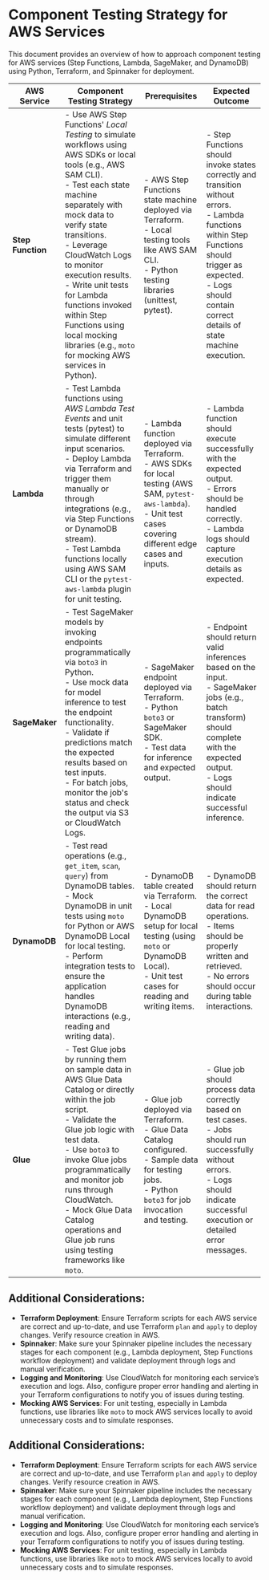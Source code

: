 # Component Testing Strategy for AWS Services

This document provides an overview of how to approach component testing for AWS services (Step Functions, Lambda, SageMaker, and DynamoDB) using Python, Terraform, and Spinnaker for deployment.

| **AWS Service**   | **Component Testing Strategy** | **Prerequisites** | **Expected Outcome** |
|-------------------|-------------------------------|-------------------|----------------------|
| **Step Function** | - Use AWS Step Functions' *Local Testing* to simulate workflows using AWS SDKs or local tools (e.g., AWS SAM CLI).<br>- Test each state machine separately with mock data to verify state transitions.<br>- Leverage CloudWatch Logs to monitor execution results.<br>- Write unit tests for Lambda functions invoked within Step Functions using local mocking libraries (e.g., `moto` for mocking AWS services in Python). | - AWS Step Functions state machine deployed via Terraform.<br>- Local testing tools like AWS SAM CLI.<br>- Python testing libraries (unittest, pytest). | - Step Functions should invoke states correctly and transition without errors.<br>- Lambda functions within Step Functions should trigger as expected.<br>- Logs should contain correct details of state machine execution. |
| **Lambda**        | - Test Lambda functions using *AWS Lambda Test Events* and unit tests (pytest) to simulate different input scenarios.<br>- Deploy Lambda via Terraform and trigger them manually or through integrations (e.g., via Step Functions or DynamoDB stream).<br>- Test Lambda functions locally using AWS SAM CLI or the `pytest-aws-lambda` plugin for unit testing. | - Lambda function deployed via Terraform.<br>- AWS SDKs for local testing (AWS SAM, `pytest-aws-lambda`).<br>- Unit test cases covering different edge cases and inputs. | - Lambda function should execute successfully with the expected output.<br>- Errors should be handled correctly.<br>- Lambda logs should capture execution details as expected. |
| **SageMaker**     | - Test SageMaker models by invoking endpoints programmatically via `boto3` in Python.<br>- Use mock data for model inference to test the endpoint functionality.<br>- Validate if predictions match the expected results based on test inputs.<br>- For batch jobs, monitor the job's status and check the output via S3 or CloudWatch Logs. | - SageMaker endpoint deployed via Terraform.<br>- Python `boto3` or SageMaker SDK.<br>- Test data for inference and expected output. | - Endpoint should return valid inferences based on the input.<br>- SageMaker jobs (e.g., batch transform) should complete with the expected output.<br>- Logs should indicate successful inference. |
| **DynamoDB**      | - Test read operations (e.g., `get_item`, `scan`, `query`) from DynamoDB tables.<br>- Mock DynamoDB in unit tests using `moto` for Python or AWS DynamoDB Local for local testing.<br>- Perform integration tests to ensure the application handles DynamoDB interactions (e.g., reading and writing data). | - DynamoDB table created via Terraform.<br>- Local DynamoDB setup for local testing (using `moto` or DynamoDB Local).<br>- Unit test cases for reading and writing items. | - DynamoDB should return the correct data for read operations.<br>- Items should be properly written and retrieved.<br>- No errors should occur during table interactions. |
| **Glue**          | - Test Glue jobs by running them on sample data in AWS Glue Data Catalog or directly within the job script.<br>- Validate the Glue job logic with test data.<br>- Use `boto3` to invoke Glue jobs programmatically and monitor job runs through CloudWatch.<br>- Mock Glue Data Catalog operations and Glue job runs using testing frameworks like `moto`. | - Glue job deployed via Terraform.<br>- Glue Data Catalog configured.<br>- Sample data for testing jobs.<br>- Python `boto3` for job invocation and testing. | - Glue job should process data correctly based on test cases.<br>- Jobs should run successfully without errors.<br>- Logs should indicate successful execution or detailed error messages. |


## Additional Considerations:
- **Terraform Deployment**: Ensure Terraform scripts for each AWS service are correct and up-to-date, and use Terraform `plan` and `apply` to deploy changes. Verify resource creation in AWS.
- **Spinnaker**: Make sure your Spinnaker pipeline includes the necessary stages for each component (e.g., Lambda deployment, Step Functions workflow deployment) and validate deployment through logs and manual verification.
- **Logging and Monitoring**: Use CloudWatch for monitoring each service’s execution and logs. Also, configure proper error handling and alerting in your Terraform configurations to notify you of issues during testing.
- **Mocking AWS Services**: For unit testing, especially in Lambda functions, use libraries like `moto` to mock AWS services locally to avoid unnecessary costs and to simulate responses.


## Additional Considerations:
- **Terraform Deployment**: Ensure Terraform scripts for each AWS service are correct and up-to-date, and use Terraform `plan` and `apply` to deploy changes. Verify resource creation in AWS.
- **Spinnaker**: Make sure your Spinnaker pipeline includes the necessary stages for each component (e.g., Lambda deployment, Step Functions workflow deployment) and validate deployment through logs and manual verification.
- **Logging and Monitoring**: Use CloudWatch for monitoring each service’s execution and logs. Also, configure proper error handling and alerting in your Terraform configurations to notify you of issues during testing.
- **Mocking AWS Services**: For unit testing, especially in Lambda functions, use libraries like `moto` to mock AWS services locally to avoid unnecessary costs and to simulate responses.
